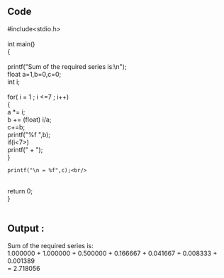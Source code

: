 ## Code 
#include<stdio.h> <br/>
<br/>
int main()<br/>
{<br/>
<br/>
    printf("Sum of the required series is:\n"); <br/>
    float  a=1,b=0,c=0;<br/>
    int i;<br/>
<br/>
    for( i = 1 ; i <=7 ; i++)<br/>
    {<br/>
        a *= i;<br/>
        b +=  (float) i/a;<br/>
        c+=b;<br/>
        printf("%f ",b);<br/>
        if(i<7>)<br/>
        printf(" + ");<br/>
    }
   
    printf("\n = %f",c);<br/>
<br/>
    return 0;<br/>
}<br/>
<br/>

## Output : 
Sum of the required series is: <br/>
1.000000   + 1.000000   + 0.500000   + 0.166667   + 0.041667   + 0.008333   + 0.001389  <br/>
 = 2.718056<br/>